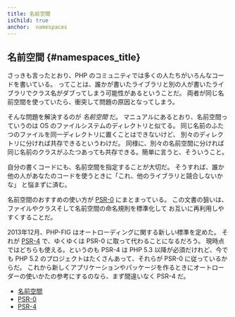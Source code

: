 ```yaml
---
title: 名前空間
isChild: true
anchor:  namespaces
---
```


## 名前空間 {#namespaces_title}

さっきも言ったとおり、PHP のコミュニティでは多くの人たちがいろんなコードを書いている。
ってことは、誰かが書いたライブラリと別の人が書いたライブラリでクラス名がダブってしまう可能性があるということだ。
両者が同じ名前空間を使っていたら、衝突して問題の原因となってしまう。

そんな問題を解決するのが _名前空間_ だ。
マニュアルにあるとおり、名前空間っていうのは OS のファイルシステムのディレクトリと似てる。
同じ名前のふたつのファイルを同一ディレクトリに置くことはできないけど、
別々のディレクトリに分ければ共存できるというわけだ。
同様に、別々の名前空間に分ければ同じ名前のクラスがふたつあっても共存できる。簡単に言うと、そういうこと。

自分の書くコードにも、名前空間を指定することが大切だ。
そうすれば、誰か他の人があなたのコードを使うときに「これ、他のライブラリと競合しないかな」
と悩まずに済む。

名前空間のおすすめの使い方が [PSR-0][psr0] にまとまっている。
この文書の狙いは、ファイルやクラスそして名前空間の命名規則を標準化して
お互いに再利用しやすくすることだ。

2013年12月、PHP-FIG はオートローディングに関する新しい標準を定めた。
それが [PSR-4][psr4] で、ゆくゆくは PSR-0 に取って代わることになるだろう。
現時点ではどちらも使える。というのも PSR-4 は PHP 5.3 以降が必須だけれど、今でも PHP 5.2 のプロジェクトはたくさんあって、それらが PSR-0 に従っているからだ。
これから新しくアプリケーションやパッケージを作るときにオートローダーの使いかたの参考にするのなら、まず間違いなく PSR-4 だ。

* [名前空間][namespaces]
* [PSR-0][psr0]
* [PSR-4][psr4]


[namespaces]: http://php.net/language.namespaces
[psr0]: https://github.com/php-fig/fig-standards/blob/master/accepted/PSR-0.md
[psr4]: https://github.com/php-fig/fig-standards/blob/master/accepted/PSR-4-autoloader.md
